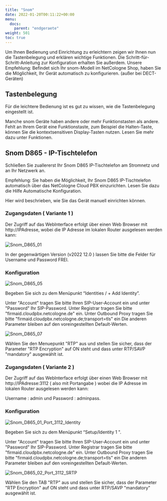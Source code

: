 ```yaml
---
title: "Snom"
date: 2022-01-20T00:11:22+00:00
menu:
  docs:
    parent: "endgeraete"
weight: 501
toc: true
---
```


Um Ihnen Bedienung und Einrichtung zu erleichtern zeigen wir Ihnen nun die Tastenbelegung und erklären wichtige Funktionen. Die Schritt-für-Schritt-Anleitung zur Konfiguration erhalten Sie außerdem. Unsere Empfehlung: Befindet sich Ihr snom-Modell im NetCologne Shop, haben Sie die Möglichkeit, Ihr Gerät automatisch zu konfigurieren. (außer bei DECT-Geräten)


## Tastenbelegung

Für die leichtere Bedienung ist es gut zu wissen, wie die Tastenbelegung eingestellt ist.

Manche snom Geräte haben andere oder mehr Funktionstasten als andere. Fehlt an Ihrem Gerät eine Funktionstaste, zum Beispiel die Halten-Taste, können Sie die kontextsensitiven Display-Tasten nutzen. Lesen Sie mehr dazu unter Funktionen.

## Snom D865 - IP-Tischtelefon 

Schließen Sie zuallererst Ihr Snom D865 IP-Tischtelefon am Stromnetz und an Ihr Netzwerk an.

Empfehlung: Sie haben die Möglichkeit, Ihr Snom D865 IP-Tischtelefon automatisch über das NetCologne 
Cloud PBX einzurichten. Lesen Sie dazu die Hilfe Automatische Konfiguration.

Hier wird beschrieben, wie Sie das Gerät manuell einrichten können.

### Zugangsdaten ( Variante 1 )

Der Zugriff auf das WebInterface erfolgt über einen Web Browser mit http://IPAdresse, 
wobei die IP Adresse im lokalen Router ausgelesen werden kann:


![Snom_D865_01](https://github.com/NetCologne/cloudpbx-docs/assets/99875491/f94d6776-dd08-4d0e-b53e-c15842eaa1c0)

In der gegenwärtigen Version (v2022 12.0 ) lassen Sie bitte die Felder für Username und Password FREI.

### Konfiguration


![Snom_D865_05](https://github.com/NetCologne/cloudpbx-docs/assets/99875491/4553f0bf-8a1b-417f-b470-8116dfb684c9)


Begeben Sie sich zu dem Menüpunkt “Identities / + Add Identity”. 

Unter "Account" tragen Sie bitte Ihren SIP-User-Account ein und unter "Password" Ihr SIP-Password.
Unter Registrar tragen Sie bitte "firmaid.cloudpbx.netcologne.de" ein.
Unter Outbound Proxy tragen Sie bitte "firmaid.cloudpbx.netcologne.de;transport=tls" ein
Die anderen Parameter bleiben auf den voreingestellten Default-Werten.



![Snom_D865_07](https://github.com/NetCologne/cloudpbx-docs/assets/99875491/dc0e0390-3a10-482d-9302-2ae450673a51)



Wählen Sie den Menuepunkt "RTP" aus und stellen Sie sicher, dass der 
Parameter "RTP Encryption" auf ON steht und dass unter RTP/SAVP "mandatory" ausgewählt ist.

### Zugangsdaten ( Variante 2 )

Der Zugriff auf das WebInterface erfolgt über einen Web Browser mit http://IPAdresse:3112 ( also mit Portangabe ) 
wobei die IP Adresse im lokalen Router ausgelesen werden kann:




Username : admin und Password : adminpass.

### Konfiguration

![Snom_D865_01_Port_3112_Identity](https://github.com/NetCologne/cloudpbx-docs/assets/99875491/cb70dd25-28f3-4b5a-84d2-e27d0b73b748)

Begeben Sie sich zu dem Menüpunkt “Setup/Identity 1 ". 

Unter "Account" tragen Sie bitte Ihren SIP-User-Account ein und unter "Password" Ihr SIP-Password.
Unter Registrar tragen Sie bitte "firmaid.cloudpbx.netcologne.de" ein.
Unter Outbound Proxy tragen Sie bitte "firmaid.cloudpbx.netcologne.de;transport=tls" ein
Die anderen Parameter bleiben auf den voreingestellten Default-Werten.

![Snom_D865_02_Port_3112_SRTP](https://github.com/NetCologne/cloudpbx-docs/assets/99875491/46e456f7-e400-4df4-93e6-ecfe3a6d2796)

Wählen Sie den TAB "RTP" aus und stellen Sie sicher, dass der 
Parameter "RTP Encryption" auf ON steht und dass unter RTP/SAVP "mandatory" ausgewählt ist.

